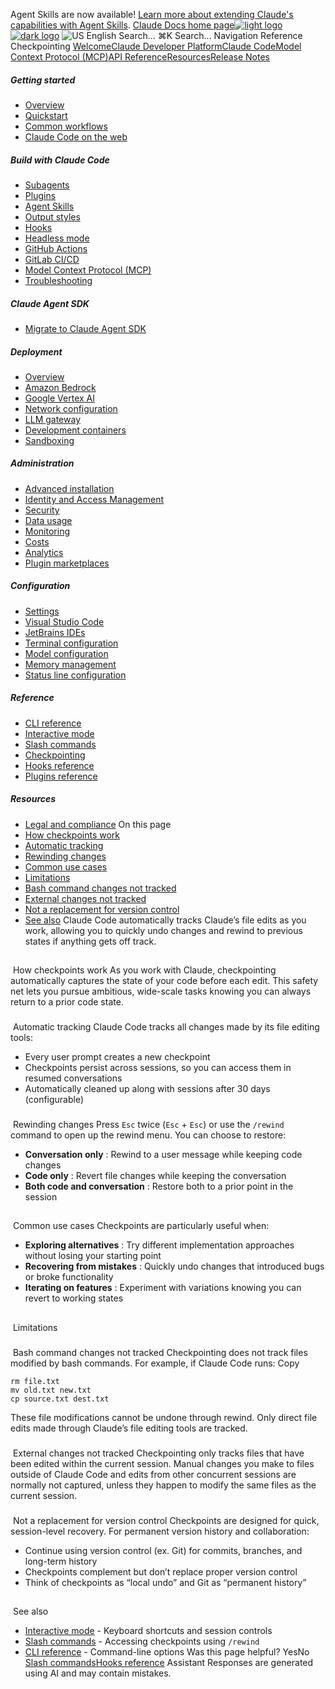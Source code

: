 Agent Skills are now available! [Learn more about extending Claude's capabilities with Agent Skills](/en/docs/agents-and-tools/agent-skills/overview).
[Claude Docs home page![light logo](https://mintcdn.com/anthropic-claude-docs/DcI2Ybid7ZEnFaf0/logo/light.svg?fit=max&auto=format&n=DcI2Ybid7ZEnFaf0&q=85&s=c877c45432515ee69194cb19e9f983a2)![dark logo](https://mintcdn.com/anthropic-claude-docs/DcI2Ybid7ZEnFaf0/logo/dark.svg?fit=max&auto=format&n=DcI2Ybid7ZEnFaf0&q=85&s=f5bb877be0cb3cba86cf6d7c88185216)](/)
![US](https://d3gk2c5xim1je2.cloudfront.net/flags/US.svg)
English
Search...
⌘K
Search...
Navigation
Reference
Checkpointing
[Welcome](/en/home)[Claude Developer Platform](/en/docs/intro)[Claude Code](/en/docs/claude-code/overview)[Model Context Protocol (MCP)](/en/docs/mcp)[API Reference](/en/api/messages)[Resources](/en/resources/overview)[Release Notes](/en/release-notes/overview)
##### Getting started
 * [Overview](/en/docs/claude-code/overview)
 * [Quickstart](/en/docs/claude-code/quickstart)
 * [Common workflows](/en/docs/claude-code/common-workflows)
 * [Claude Code on the web](/en/docs/claude-code/claude-code-on-the-web)
##### Build with Claude Code
 * [Subagents](/en/docs/claude-code/sub-agents)
 * [Plugins](/en/docs/claude-code/plugins)
 * [Agent Skills](/en/docs/claude-code/skills)
 * [Output styles](/en/docs/claude-code/output-styles)
 * [Hooks](/en/docs/claude-code/hooks-guide)
 * [Headless mode](/en/docs/claude-code/headless)
 * [GitHub Actions](/en/docs/claude-code/github-actions)
 * [GitLab CI/CD](/en/docs/claude-code/gitlab-ci-cd)
 * [Model Context Protocol (MCP)](/en/docs/claude-code/mcp)
 * [Troubleshooting](/en/docs/claude-code/troubleshooting)
##### Claude Agent SDK
 * [Migrate to Claude Agent SDK](/en/docs/claude-code/sdk/migration-guide)
##### Deployment
 * [Overview](/en/docs/claude-code/third-party-integrations)
 * [Amazon Bedrock](/en/docs/claude-code/amazon-bedrock)
 * [Google Vertex AI](/en/docs/claude-code/google-vertex-ai)
 * [Network configuration](/en/docs/claude-code/network-config)
 * [LLM gateway](/en/docs/claude-code/llm-gateway)
 * [Development containers](/en/docs/claude-code/devcontainer)
 * [Sandboxing](/en/docs/claude-code/sandboxing)
##### Administration
 * [Advanced installation](/en/docs/claude-code/setup)
 * [Identity and Access Management](/en/docs/claude-code/iam)
 * [Security](/en/docs/claude-code/security)
 * [Data usage](/en/docs/claude-code/data-usage)
 * [Monitoring](/en/docs/claude-code/monitoring-usage)
 * [Costs](/en/docs/claude-code/costs)
 * [Analytics](/en/docs/claude-code/analytics)
 * [Plugin marketplaces](/en/docs/claude-code/plugin-marketplaces)
##### Configuration
 * [Settings](/en/docs/claude-code/settings)
 * [Visual Studio Code](/en/docs/claude-code/vs-code)
 * [JetBrains IDEs](/en/docs/claude-code/jetbrains)
 * [Terminal configuration](/en/docs/claude-code/terminal-config)
 * [Model configuration](/en/docs/claude-code/model-config)
 * [Memory management](/en/docs/claude-code/memory)
 * [Status line configuration](/en/docs/claude-code/statusline)
##### Reference
 * [CLI reference](/en/docs/claude-code/cli-reference)
 * [Interactive mode](/en/docs/claude-code/interactive-mode)
 * [Slash commands](/en/docs/claude-code/slash-commands)
 * [Checkpointing](/en/docs/claude-code/checkpointing)
 * [Hooks reference](/en/docs/claude-code/hooks)
 * [Plugins reference](/en/docs/claude-code/plugins-reference)
##### Resources
 * [Legal and compliance](/en/docs/claude-code/legal-and-compliance)
On this page
 * [How checkpoints work](#how-checkpoints-work)
 * [Automatic tracking](#automatic-tracking)
 * [Rewinding changes](#rewinding-changes)
 * [Common use cases](#common-use-cases)
 * [Limitations](#limitations)
 * [Bash command changes not tracked](#bash-command-changes-not-tracked)
 * [External changes not tracked](#external-changes-not-tracked)
 * [Not a replacement for version control](#not-a-replacement-for-version-control)
 * [See also](#see-also)
Claude Code automatically tracks Claude’s file edits as you work, allowing you to quickly undo changes and rewind to previous states if anything gets off track.
## 
[​](#how-checkpoints-work)
How checkpoints work
As you work with Claude, checkpointing automatically captures the state of your code before each edit. This safety net lets you pursue ambitious, wide-scale tasks knowing you can always return to a prior code state.
### 
[​](#automatic-tracking)
Automatic tracking
Claude Code tracks all changes made by its file editing tools:
 * Every user prompt creates a new checkpoint
 * Checkpoints persist across sessions, so you can access them in resumed conversations
 * Automatically cleaned up along with sessions after 30 days (configurable)
### 
[​](#rewinding-changes)
Rewinding changes
Press `Esc` twice (`Esc` + `Esc`) or use the `/rewind` command to open up the rewind menu. You can choose to restore:
 * **Conversation only** : Rewind to a user message while keeping code changes
 * **Code only** : Revert file changes while keeping the conversation
 * **Both code and conversation** : Restore both to a prior point in the session
## 
[​](#common-use-cases)
Common use cases
Checkpoints are particularly useful when:
 * **Exploring alternatives** : Try different implementation approaches without losing your starting point
 * **Recovering from mistakes** : Quickly undo changes that introduced bugs or broke functionality
 * **Iterating on features** : Experiment with variations knowing you can revert to working states
## 
[​](#limitations)
Limitations
### 
[​](#bash-command-changes-not-tracked)
Bash command changes not tracked
Checkpointing does not track files modified by bash commands. For example, if Claude Code runs:
Copy
```
rm file.txt
mv old.txt new.txt
cp source.txt dest.txt
```
These file modifications cannot be undone through rewind. Only direct file edits made through Claude’s file editing tools are tracked.
### 
[​](#external-changes-not-tracked)
External changes not tracked
Checkpointing only tracks files that have been edited within the current session. Manual changes you make to files outside of Claude Code and edits from other concurrent sessions are normally not captured, unless they happen to modify the same files as the current session.
### 
[​](#not-a-replacement-for-version-control)
Not a replacement for version control
Checkpoints are designed for quick, session-level recovery. For permanent version history and collaboration:
 * Continue using version control (ex. Git) for commits, branches, and long-term history
 * Checkpoints complement but don’t replace proper version control
 * Think of checkpoints as “local undo” and Git as “permanent history”
## 
[​](#see-also)
See also
 * [Interactive mode](/en/docs/claude-code/interactive-mode) - Keyboard shortcuts and session controls
 * [Slash commands](/en/docs/claude-code/slash-commands) - Accessing checkpoints using `/rewind`
 * [CLI reference](/en/docs/claude-code/cli-reference) - Command-line options
Was this page helpful?
YesNo
[Slash commands](/en/docs/claude-code/slash-commands)[Hooks reference](/en/docs/claude-code/hooks)
Assistant
Responses are generated using AI and may contain mistakes.